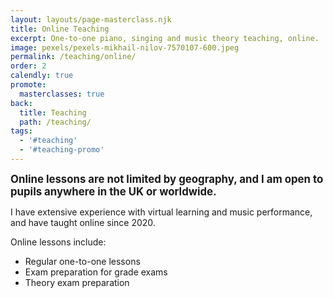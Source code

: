 ```yaml
---
layout: layouts/page-masterclass.njk
title: Online Teaching
excerpt: One-to-one piano, singing and music theory teaching, online.
image: pexels/pexels-mikhail-nilov-7570107-600.jpeg
permalink: /teaching/online/
order: 2
calendly: true
promote:
  masterclasses: true
back:
  title: Teaching
  path: /teaching/
tags:
  - '#teaching'
  - '#teaching-promo'
---
```


<big>**Online lessons are not limited by geography, and I am open to pupils anywhere in the UK or worldwide.**</big>

I have extensive experience with virtual learning and music performance, and have taught online since 2020.

Online lessons include:

- Regular one-to-one lessons
- Exam preparation for grade exams
- Theory exam preparation
